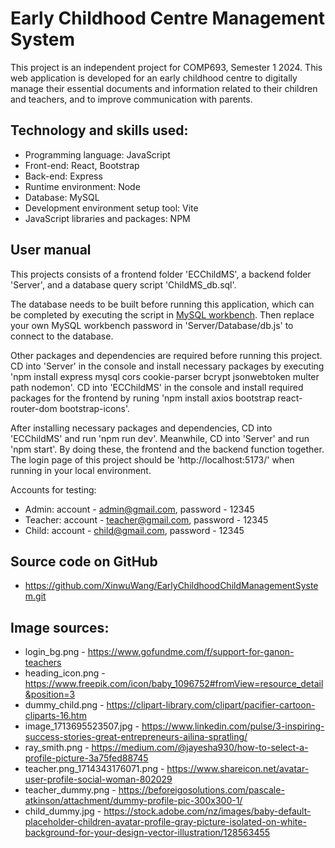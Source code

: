 # Early Childhood Centre Management System

This project is an independent project for COMP693, Semester 1 2024. This web application is developed for an early childhood centre to digitally manage their essential documents and information related to their children and teachers, and to improve communication with parents.

## Technology and skills used:
 - Programming language: JavaScript
 - Front-end: React, Bootstrap
 - Back-end: Express
 - Runtime environment: Node
 - Database: MySQL
 - Development environment setup tool: Vite
 - JavaScript libraries and packages: NPM


## User manual
This projects consists of a frontend folder 'ECChildMS', a backend folder 'Server', and a database query script 'ChildMS_db.sql'.

The database needs to be built before running this application, which can be completed by executing the script in [MySQL workbench](https://www.mysql.com/products/workbench/). Then replace your own MySQL workbench password in 'Server/Database/db.js' to connect to the database.

Other packages and dependencies are required before running this project. 
CD into 'Server' in the console and install necessary packages by executing 'npm install express mysql cors cookie-parser bcrypt jsonwebtoken multer path nodemon'.
CD into 'ECChildMS' in the console and install required packages for the frontend by runing 'npm install axios bootstrap react-router-dom bootstrap-icons'.

After installing necessary packages and dependencies, CD into 'ECChildMS' and run 'npm run dev'. Meanwhile, CD into 'Server' and run 'npm start'. By doing these, the frontend and the backend function together. The login page of this project should be 'http://localhost:5173/' when running in your local environment.

Accounts for testing:
- Admin: account - admin@gmail.com, password - 12345
- Teacher: account - teacher@gmail.com, password - 12345
- Child: account - child@gmail.com, password - 12345


## Source code on GitHub
- https://github.com/XinwuWang/EarlyChildhoodChildManagementSystem.git

## Image sources:
- login_bg.png - https://www.gofundme.com/f/support-for-ganon-teachers
- heading_icon.png - https://www.freepik.com/icon/baby_1096752#fromView=resource_detail&position=3
- dummy_child.png - https://clipart-library.com/clipart/pacifier-cartoon-cliparts-16.htm
- image_1713695523507.jpg - https://www.linkedin.com/pulse/3-inspiring-success-stories-great-entrepreneurs-ailina-spratling/
- ray_smith.png - https://medium.com/@jayesha930/how-to-select-a-profile-picture-3a75fed88745 
- teacher.png_1714343176071.png - https://www.shareicon.net/avatar-user-profile-social-woman-802029
- teacher_dummy.png - https://beforeigosolutions.com/pascale-atkinson/attachment/dummy-profile-pic-300x300-1/
- child_dummy.jpg - https://stock.adobe.com/nz/images/baby-default-placeholder-children-avatar-profile-gray-picture-isolated-on-white-background-for-your-design-vector-illustration/128563455

